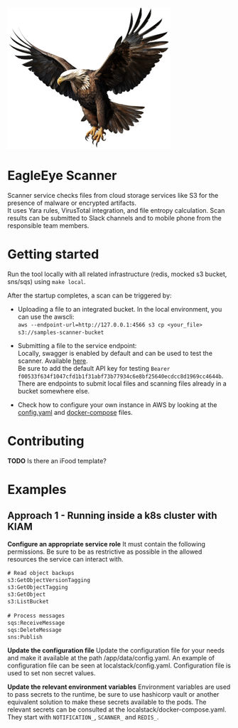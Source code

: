 ![eagleeye](./logo.png)

# EagleEye Scanner

Scanner service checks files from cloud storage services like S3 for the presence of malware or encrypted artifacts.  
It uses Yara rules, VirusTotal integration, and file entropy calculation. Scan results can be submitted to Slack channels
and to mobile phone from the responsible team members.

# Getting started
Run the tool locally with all related infrastructure (redis, mocked s3 bucket, sns/sqs) using `make local`.

After the startup completes, a scan can be triggered by:
- Uploading a file to an integrated bucket. In the local environment, you can use the awscli:  
`aws --endpoint-url=http://127.0.0.1:4566 s3 cp <your_file> s3://samples-scanner-bucket`

- Submitting a file to the service endpoint:  
Locally, swagger is enabled by default and can be used to test the scanner. Available [here](http://localhost:3000/swagger/index.html).  
Be sure to add the default API key for testing `Bearer f00533f634f1047cfd1b1f31abf73b77934c6e8bf25640ecdcc8d1969cc4644b`.  
There are endpoints to submit local files and scanning files already in a bucket somewhere else.

- Check how to configure your own instance in AWS by looking at the [config.yaml](localstack/config.yaml) and 
[docker-compose](localstack/docker-compose.yml) files.

# Contributing  
**TODO** Is there an iFood template?

# Examples
## Approach 1 - Running inside a k8s cluster with KIAM
**Configure an appropriate service role** It must contain the following permissions. 
Be sure to be as restrictive as possible in the allowed resources the service can interact with.

```
# Read object backups
s3:GetObjectVersionTagging
s3:GetObjectTagging
s3:GetObject
s3:ListBucket

# Process messages
sqs:ReceiveMessage
sqs:DeleteMessage
sns:Publish
```

**Update the configuration file** 
Update the configuration file for your needs and make it available at the path /app/data/config.yaml. An example of configuration file can
be seen at localstack/config.yaml. Configuration file is used to set non secret values.

**Update the relevant environment variables**
Environment variables are used to pass secrets to the runtime, be sure to use hashicorp vault or another equivalent solution to make these
secrets available to the pods.
The relevant secrets can be consulted at the localstack/docker-compose.yaml. They start with `NOTIFICATION_`, `SCANNER_` and `REDIS_`.





